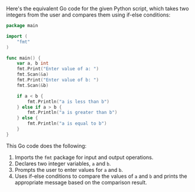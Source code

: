  Here's the equivalent Go code for the given Python script, which takes two integers from the user and compares them using if-else conditions:

```go
package main

import (
	"fmt"
)

func main() {
	var a, b int
	fmt.Print("Enter value of a: ")
	fmt.Scan(&a)
	fmt.Print("Enter value of b: ")
	fmt.Scan(&b)

	if a < b {
		fmt.Println("a is less than b")
	} else if a > b {
		fmt.Println("a is greater than b")
	} else {
		fmt.Println("a is equal to b")
	}
}
```

This Go code does the following:
1. Imports the `fmt` package for input and output operations.
2. Declares two integer variables, `a` and `b`.
3. Prompts the user to enter values for `a` and `b`.
4. Uses if-else conditions to compare the values of `a` and `b` and prints the appropriate message based on the comparison result.
